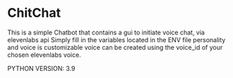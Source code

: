 # ChitChat

This is a simple Chatbot that contains a gui to initiate voice chat, via elevenlabs api
Simply fill in the variables located in the ENV file
personality and voice is customizable
voice can be created using the voice_id of your chosen elevenlabs voice.



PYTHON VERSION: 3.9
